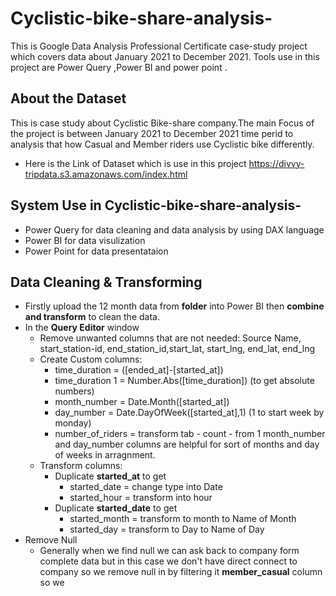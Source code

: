 # Cyclistic-bike-share-analysis-
This is  Google Data Analysis Professional Certificate case-study project which covers data about January 2021 to December 2021. Tools use in this project are Power Query ,Power BI and power point .
## About the Dataset
This is case study about Cyclistic Bike-share company.The main Focus of the project is between January 2021 to December 2021 time perid to analysis that how Casual and Member riders use Cyclistic bike differently. 
* Here is the Link of Dataset which is use in this project https://divvy-tripdata.s3.amazonaws.com/index.html
## System Use in Cyclistic-bike-share-analysis-
* Power Query for data cleaning and data analysis by using DAX language
* Power BI for data visulization
* Power Point for data presentataion
## Data Cleaning & Transforming
* Firstly upload the 12 month data from **folder** into Power BI then **combine and transform** to clean the data.
* In the  **Query Editor** window
  * Remove unwanted columns that are not needed: Source Name, start_station-id, end_station_id,start_lat, start_lng, end_lat, end_lng
  * Create Custom columns:
    * time_duration = ([ended_at]-[started_at])
    * time_duration 1 = Number.Abs([time_duration])  (to get absolute numbers)
    * month_number = Date.Month([started_at])
    * day_number = Date.DayOfWeek([started_at],1)    (1 to start week by monday)
    * number_of_riders = transform tab - count - from 1
  month_number and day_number columns  are helpful for sort of months and day of weeks in arragnment.
  * Transform columns: 
    * Duplicate **started_at** to get
      * started_date = change type into Date
      * started_hour = transform into hour
    * Duplicate **started_date** to get
      * started_month = transform to month to Name of Month
      * started_day =  transform to Day to Name of Day
 * Remove Null 
   * Generally when we find null we can ask back to company form complete data but in this case we don't have direct connect to company so we remove null in by filtering it **member_casual** column so we 
  
